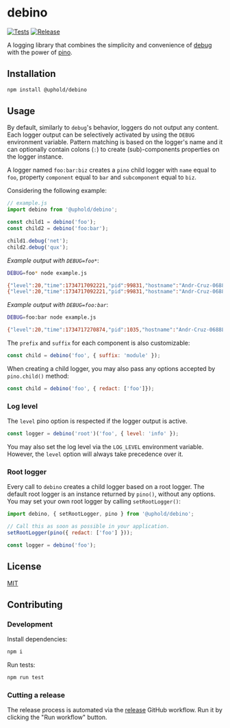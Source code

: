 # debino

[![Tests](https://github.com/uphold/debino/actions/workflows/tests.yaml/badge.svg)](https://github.com/uphold/debino/actions/workflows/tests.yaml)
[![Release](https://github.com/uphold/debino/actions/workflows/release.yaml/badge.svg)](https://github.com/uphold/debino/actions/workflows/release.yaml)

A logging library that combines the simplicity and convenience of [debug](https://github.com/debug-js/debug) with the power of [pino](https://github.com/pinojs/pino).

## Installation

```bash
npm install @uphold/debino
```

## Usage

By default, similarly to `debug`'s behavior, loggers do not output any content. Each logger output can be selectively activated by using the `DEBUG` environment variable. Pattern matching is based on the logger's name and it can optionally contain colons (`:`) to create (sub)-components properties on the logger instance.

A logger named `foo:bar:biz` creates a `pino` child logger with `name` equal to `foo`, property `component` equal to `bar` and `subcomponent` equal to `biz`.

Considering the following example:

```js
// example.js
import debino from '@uphold/debino';

const child1 = debino('foo');
const child2 = debino('foo:bar');

child1.debug('net');
child2.debug('qux');
```

*Example output with `DEBUG=foo*`*:

```bash
DEBUG=foo* node example.js

{"level":20,"time":1734717092221,"pid":99831,"hostname":"Andr-Cruz-0688L","name":"foo","msg":"net"}
{"level":20,"time":1734717092221,"pid":99831,"hostname":"Andr-Cruz-0688L","name":"foo","component":"bar","msg":"qux"}
```

*Example output with `DEBUG=foo:bar`*:

```bash
DEBUG=foo:bar node example.js

{"level":20,"time":1734717270874,"pid":1035,"hostname":"Andr-Cruz-0688L","name":"foo","component":"bar","msg":"qux"}
```

The `prefix` and `suffix` for each component is also customizable:

```js
const child = debino('foo', { suffix: 'module' });
```

When creating a child logger, you may also pass any options accepted by `pino.child()` method:

```js
const child = debino('foo', { redact: ['foo']});
```

### Log level

The `level` pino option is respected if the logger output is active.

```js
const logger = debino('root')('foo', { level: 'info' });
```

You may also set the log level via the `LOG_LEVEL` environment variable. However, the `level` option will always take precedence over it.

### Root logger

Every call to `debino` creates a child logger based on a root logger. The default root logger is an instance returned by `pino()`, without any options. You may set your own root logger by calling `setRootLogger()`:

```js
import debino, { setRootLogger, pino } from '@uphold/debino';

// Call this as soon as possible in your application.
setRootLogger(pino({ redact: ['foo'] }));

const logger = debino('foo');
```

## License

[MIT](./LICENSE)

## Contributing

### Development

Install dependencies:

```bash
npm i
```

Run tests:

```bash
npm run test
```

### Cutting a release

The release process is automated via the [release](https://github.com/uphold/debino/actions/workflows/release.yaml) GitHub workflow. Run it by clicking the "Run workflow" button.
